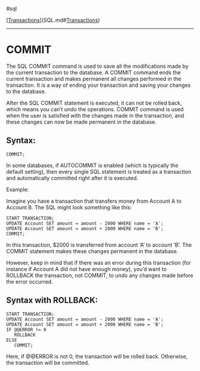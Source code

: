 
#sql 

[[Transactions](SQLRoadmap/transactions/index.md)](SQL.md#[Transactions](SQLRoadmap/transactions/index.md))

---
# COMMIT

The SQL COMMIT command is used to save all the modifications made by the current transaction to the database. A COMMIT command ends the current transaction and makes permanent all changes performed in the transaction. It is a way of ending your transaction and saving your changes to the database.

After the SQL COMMIT statement is executed, it can not be rolled back, which means you can’t undo the operations. COMMIT command is used when the user is satisfied with the changes made in the transaction, and these changes can now be made permanent in the database.

## Syntax:

```
COMMIT;
```

In some databases, if AUTOCOMMIT is enabled (which is typically the default setting), then every single SQL statement is treated as a transaction and automatically committed right after it is executed.

Example:

Imagine you have a transaction that transfers money from Account A to Account B. The SQL might look something like this:

```
START TRANSACTION;
UPDATE Account SET amount = amount - 2000 WHERE name = 'A';
UPDATE Account SET amount = amount + 2000 WHERE name = 'B';
COMMIT;
```

In this transaction, $2000 is transferred from account ‘A’ to account ‘B’. The COMMIT statement makes these changes permanent in the database.

However, keep in mind that if there was an error during this transaction (for instance if Account A did not have enough money), you’d want to ROLLBACK the transaction, not COMMIT, to undo any changes made before the error occurred.

## Syntax with ROLLBACK:

```
START TRANSACTION;
UPDATE Account SET amount = amount - 2000 WHERE name = 'A';
UPDATE Account SET amount = amount + 2000 WHERE name = 'B';
IF @@ERROR != 0 
   ROLLBACK  
ELSE 
   COMMIT;
```

Here, if @@ERROR is not 0, the transaction will be rolled back. Otherwise, the transaction will be committed.